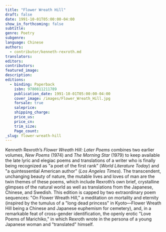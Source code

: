 ```yaml
---
title: "Flower Wreath Hill"
draft: false
date: 1991-10-01T05:00:00-04:00
show_in_forthcoming: false
subtitle:
genre: Poetry
subgenre:
language: Chinese
authors:
  - contributor/kenneth-rexroth.md
translators:
editors:
contributors:
featured_image:
description:
editions:
  - binding: Paperback
    isbn: 9780811211789
    publication_date: 1991-10-01T05:00:00-04:00
    cover_image: /images/Flower_Wreath_Hill.jpg
    forsale: true
    saleprice:
    shipping_charge:
    price_us:
    price_cn:
    trim_size:
    Page_count:
_slug: flower-wreath-hill
---
```


Kenneth Rexroth’s _Flower Wreath Hill: Later Poems_ combines two earlier volumes, _New Poems_ (1974) and _The Morning Star_ (1979) to keep available the late lyric and elegiac poems and translations of a writer who is finally being recognized as "a poet of the first rank” (_World Literature Today_) and "a quintessential American author" (_Los Angeles Times_). The transcendent, unchanging beauty of nature, the mutable lives and loves of man are the twin themes of these poems, which include Rexroth’s own brief, crystalline glimpses of the natural world as well as translations from the Japanese, Chinese, and Swedish. This edition is capped by two extraordinary poem sequences: "On Flower Wreath Hill," a meditation on mortality and eternity (inspired by the tumulus of a "long dead princess" in Kyoto––Flower Wreath Hill being a Chinese and Japanese euphemism for cemetery), and, in a remarkable feat of cross-gender identification, the openly erotic "Love Poems of Marichiko," in which Rexroth wrote in the persona of a young Japanese woman and "translated" himself.

